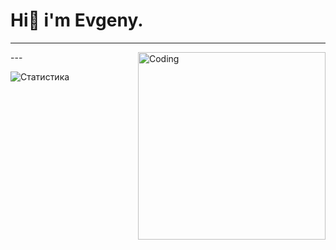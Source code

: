 # Hi👋 i'm Evgeny.  
---
<img align="right" alt="Coding" width="300" src="https://i.pinimg.com/originals/25/ed/7d/25ed7ddeae36fdc5d67a38aaf458fefa.gif">  
--- 

![Статистика](https://github-readme-stats.vercel.app/api?username=Mony120&show_icons=true&theme=radical)




